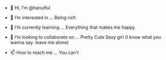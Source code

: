 - 👋 Hi, I’m @hanulful

- 👀 I’m interested in ... Being rich

- 🌱 I’m currently learning ... Everything that makes me happy.

- 💞️ I’m looking to collaborate on ... Pretty Cute Sexy girl (I know what you wanna say. leave me alone)

- 📫 How to reach me ... You can't

<!---
hanulful/hanulful is a ✨ special ✨ repository because its `README.md` (this file) appears on your GitHub profile.
You can click the Preview link to take a look at your changes.
--->
